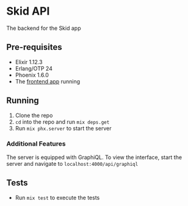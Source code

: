 # Skid API

The backend for the Skid app

## Pre-requisites

- Elixir 1.12.3
- Erlang/OTP 24
- Phoenix 1.6.0
- The [frontend app](https://github.com/seoulection/skid-app) running

## Running

1. Clone the repo
2. `cd` into the repo and run `mix deps.get`
3. Run `mix phx.server` to start the server

### Additional Features

The server is equipped with GraphiQL. To view the interface, start the server and navigate to `localhost:4000/api/graphiql`


## Tests

- Run `mix test` to execute the tests
